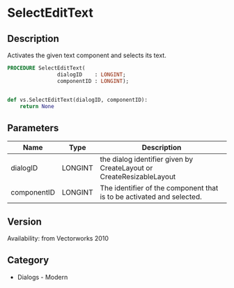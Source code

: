 # SelectEditText

## Description
Activates the given text component and selects its text.

```pascal
PROCEDURE SelectEditText(
				dialogID    : LONGINT;
				componentID : LONGINT);
```

```python

def vs.SelectEditText(dialogID, componentID):
    return None
```

## Parameters
|Name|Type|Description|
|---|---|---|
|dialogID|LONGINT|the dialog identifier given by CreateLayout or CreateResizableLayout|
|componentID|LONGINT|The identifier of the component that is to be activated and selected.|

## Version
Availability: from Vectorworks 2010
## Category
* Dialogs - Modern

